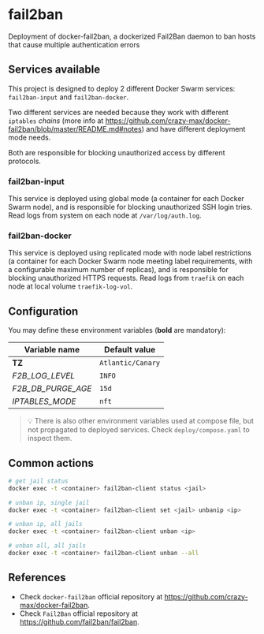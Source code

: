 # fail2ban

Deployment of docker-fail2ban, a dockerized Fail2Ban daemon to ban hosts that cause multiple authentication errors

## Services available

This project is designed to deploy 2 different Docker Swarm services: `fail2ban-input` and `fail2ban-docker`.

Two different services are needed because they work with different `iptables` *chains* (more info at <https://github.com/crazy-max/docker-fail2ban/blob/master/README.md#notes>) and have different deployment mode needs.

Both are responsible for blocking unauthorized access by different protocols.

### fail2ban-input

This service is deployed using global mode (a container for each Docker Swarm node), and is responsible for blocking unauthorized SSH login tries. Read logs from system on each node at `/var/log/auth.log`.

### fail2ban-docker

This service is deployed using replicated mode with node label restrictions (a container for each Docker Swarm node meeting label requirements, with a configurable maximum number of replicas), and is responsible for blocking unauthorized HTTPS requests. Read logs from `traefik` on each node at local volume `traefik-log-vol`.

## Configuration

You may define these environment variables (**bold** are mandatory):

| Variable name | Default value |
| - | - |
| **TZ** | `Atlantic/Canary` |
| *F2B_LOG_LEVEL* | `INFO` |
| *F2B_DB_PURGE_AGE* | `15d` |
| *IPTABLES_MODE* | `nft` |

> :bulb: There is also other environment variables used at compose file, but not propagated to deployed services. Check `deploy/compose.yaml` to inspect them.

## Common actions

```sh
# get jail status
docker exec -t <container> fail2ban-client status <jail>

# unban ip, single jail
docker exec -t <container> fail2ban-client set <jail> unbanip <ip>

# unban ip, all jails
docker exec -t <container> fail2ban-client unban <ip>

# unban all, all jails
docker exec -t <container> fail2ban-client unban --all
```

## References

- Check `docker-fail2ban` official repository at <https://github.com/crazy-max/docker-fail2ban>.
- Check `Fail2Ban` official repository at <https://github.com/fail2ban/fail2ban>.
